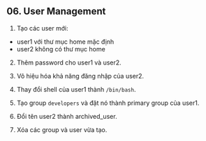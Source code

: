 ## 06. User Management

1. Tạo các user mới:
- user1 với thư mục home mặc định
- user2 không có thư mục home

2. Thêm password cho user1 và user2.

3. Vô hiệu hóa khả năng đăng nhập của user2.

4. Thay đổi shell của user1 thành `/bin/bash`.

5. Tạo group `developers` và đặt nó thành primary group của user1.

6. Đổi tên user2 thành archived_user.

7. Xóa các group và user vừa tạo.
